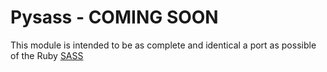 Pysass - COMING SOON
====================

This module is intended to be as complete and identical a port as possible of the Ruby 
[SASS](http://sass-lang.com)

